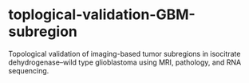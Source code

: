 # toplogical-validation-GBM-subregion
Topological validation of imaging-based tumor subregions in isocitrate dehydrogenase–wild type glioblastoma using MRI, pathology, and RNA sequencing.
